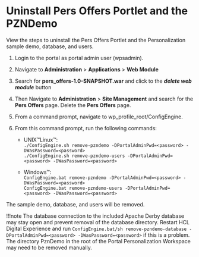 # Uninstall Pers Offers Portlet and the PZNDemo

View the steps to uninstall the Pers Offers Portlet and the Personalization sample demo, database, and users.

1. Login to the portal as portal admin user (wpsadmin).

2. Navigate to **Administration** > **Applications** > **Web Module**

3. Search for **pers_offers-1.0-SNAPSHOT.war** and click to the ***delete web module*** button

4. Then Navigate to **Administration** > **Site Management** and search for the **Pers Offers** page. Delete the **Pers Offers** page.

5. From a command prompt, navigate to wp_profile_root/ConfigEngine.

6. From this command prompt, run the following commands:

    - UNIX™Linux™:  
        `./ConfigEngine.sh remove-pzndemo -DPortalAdminPwd=<password> -DWasPassword=<password>`  
        `./ConfigEngine.sh remove-pzndemo-users -DPortalAdminPwd=<password> -DWasPassword=<password>`  

    - Windows™:  
        `ConfigEngine.bat remove-pzndemo -DPortalAdminPwd=<password> -DWasPassword=<password>`  
        `ConfigEngine.bat remove-pzndemo-users -DPortalAdminPwd=<password> -DWasPassword=<password>`  

The sample demo, database, and users will be removed.

!!!note
    The database connection to the included Apache Derby database may stay open and prevent removal of the database directory. Restart HCL Digital Experience and run `ConfigEngine.bat/sh remove-pzndemo-database -DPortalAdminPwd=<password> -DWasPassword=<password>` if this is a problem. The directory PznDemo in the root of the Portal Personalization Workspace may need to be removed manually.
